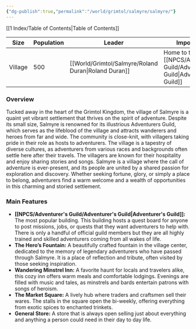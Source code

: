 ```yaml
---
{"dg-publish":true,"permalink":"/world/grimtol/salmyre/salmyre/"}
---
```


[[1 Index/Table of Contents\|Table of Contents]]

| Size    | Population | Leader           | Importance                         | Location    |
| ------- | ---------- | ---------------- | ---------------------------------- | ----------- |
| Village | 500        | [[World/Grimtol/Salmyre/Roland Duran\|Roland Duran]] | Home to the [[NPCS/Adventurer's Guild/Adventurer's Guild\|Adventurer's Guild]] | [[World/Grimtol/Grimtol\|Grimtol]] |
### Overview
Tucked away in the heart of the Grimtol Kingdom, the village of Salmyre is a quaint yet vibrant settlement that thrives on the spirit of adventure. Despite its small size, Salmyre is renowned for its illustrious Adventurers Guild, which serves as the lifeblood of the village and attracts wanderers and heroes from far and wide. The community is close-knit, with villagers taking pride in their role as hosts to adventurers. The village is a tapestry of diverse cultures, as adventurers from various races and backgrounds often settle here after their travels. The villagers are known for their hospitality and enjoy sharing stories and songs. Salmyre is a village where the call of adventure is ever-present, and its people are united by a shared passion for exploration and discovery. Whether seeking fortune, glory, or simply a place to belong, adventurers find a warm welcome and a wealth of opportunities in this charming and storied settlement.

### Main Features
- **[[NPCS/Adventurer's Guild/Adventurer's Guild\|Adventurer's Guild]]:** The most popular building. This building hosts a quest board for anyone to post missions, jobs, or quests that they want adventurers to help with. There is only a handful of official guild members but they are all highly trained and skilled adventurers coming from all wakes of life. 
- **The Hero’s Fountain:** A beautifully crafted fountain in the village center, dedicated to the memory of legendary adventurers who have passed through Salmyre. It is a place of reflection and tribute, often visited by those seeking inspiration.
- **Wandering Minstrel Inn:** A favorite haunt for locals and travelers alike, this cozy inn offers warm meals and comfortable lodgings. Evenings are filled with music and tales, as minstrels and bards entertain patrons with songs of heroism.
- **The Market Square:** A lively hub where traders and craftsmen sell their wares. The stalls in the square open the bi-weekly, offering everything from exotic spices to enchanted trinkets.
- **General Store:** A store that is always open selling just about everything and anything a person could need in their day to day life. 